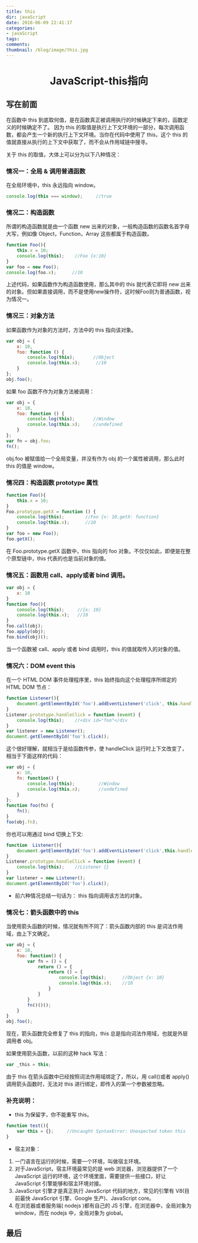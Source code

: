 ```yaml
---
title: this
dir: javaScript
date: 2018-06-09 22:41:17
categories:
- javaScript
tags:
comments:
thumbnail: /blog/image/this.jpg
---
```


# **<center>JavaScript-this指向</center>**

## **写在前面**

在函数中 this 到底取何值，是在函数真正被调用执行的时候确定下来的，函数定义的时候确定不了。
因为 this 的取值是执行上下文环境的一部分，每次调用函数，都会产生一个新的执行上下文环境。当你在代码中使用了 this，这个 this 的值就直接从执行的上下文中获取了，而不会从作用域链中搜寻。

关于 this 的取值，大体上可以分为以下八种情况：

### **情况一：全局 & 调用普通函数**

在全局环境中，this 永远指向 window。

```js
console.log(this === window);     //true
```

### **情况二：构造函数**

所谓的构造函数就是由一个函数 new 出来的对象，一般构造函数的函数名首字母大写，例如像 Object，Function，Array 这些都属于构造函数。

```js
function Foo(){
    this.x = 10;
    console.log(this);    //Foo {x:10}
}
var foo = new Foo();
console.log(foo.x);      //10
```

上述代码，如果函数作为构造函数使用，那么其中的 this 就代表它即将 new 出来的对象。但如果直接调用，而不是使用new操作符，这时候Foo则为普通函数，视为情况一。

### **情况三：对象方法**

如果函数作为对象的方法时，方法中的 this 指向该对象。

```js
var obj = {
    x: 10,
    foo: function () {
        console.log(this);       //Object
        console.log(this.x);      //10
    }
};
obj.foo();
```

如果 foo 函数不作为对象方法被调用：

```js
var obj = {
    x: 10,
    foo: function () {
        console.log(this);       //Window
        console.log(this.x);     //undefined
    }
};
var fn = obj.foo;
fn();
```

obj.foo 被赋值给一个全局变量，并没有作为 obj 的一个属性被调用，那么此时 this 的值是 window。

### **情况四：构造函数 prototype 属性**

```js
function Foo(){
    this.x = 10;
}
Foo.prototype.getX = function () {
    console.log(this);        //Foo {x: 10,getX: function}
    console.log(this.x);      //10
}
var foo = new Foo();
foo.getX();
```

在 Foo.prototype.getX 函数中，this 指向的 foo 对象。不仅仅如此，即便是在整个原型链中，this 代表的也是当前对象的值。

### **情况五：函数用 call、apply或者 bind 调用。**

```js
var obj = {
    x: 10
}
function foo(){
    console.log(this);     //{x: 10}
    console.log(this.x);   //10
}
foo.call(obj);
foo.apply(obj);
foo.bind(obj)();
```

当一个函数被 call、apply 或者 bind 调用时，this 的值就取传入的对象的值。

### **情况六：DOM event this**

在一个 HTML DOM 事件处理程序里，this 始终指向这个处理程序所绑定的 HTML DOM 节点：

```js
function Listener(){
    document.getElementById('foo').addEventListener('click', this.handleClick);     //这里的 this 指向 Listener 这个对象。不是强调的是这里的 this
}
Listener.prototype.handleClick = function (event) {
    console.log(this);    //<div id="foo"</div
}
var listener = new Listener();
document.getElementById('foo').click();
```

这个很好理解，就相当于是给函数传参，使 handleClick 运行时上下文改变了，相当于下面这样的代码：

```js
var obj = {
    x: 10,
    fn: function() {
        console.log(this);         //Window
        console.log(this.x);       //undefined
    }
};
function foo(fn) {
    fn();
}
foo(obj.fn);
```

你也可以用通过 bind 切换上下文:

```js
function  Listener(){
    document.getElementById('foo').addEventListener('click',this.handleClick.bind(this));
}
Listener.prototype.handleClick = function (event) {
    console.log(this);    //Listener {}
}
var listener = new Listener();
document.getElementById('foo').click();
```

- 前六种情况总结一句话为： this 指向调用该方法的对象。

### **情况七：箭头函数中的 this**

当使用箭头函数的时候，情况就有所不同了：箭头函数内部的 this 是词法作用域，由上下文确定。

```js
var obj = {
    x: 10,
    foo: function() {
        var fn = () = {
            return () = {
                return () = {
                    console.log(this);      //Object {x: 10}
                    console.log(this.x);    //10
                }
            }
        }
        fn()()();
    }
}
obj.foo();
```

现在，箭头函数完全修复了 this 的指向，this 总是指向词法作用域，也就是外层调用者 obj。

如果使用箭头函数，以前的这种 hack 写法：

```js
var _this = this;
```

由于 this 在箭头函数中已经按照词法作用域绑定了，所以，用 call()或者 apply()调用箭头函数时，无法对 this 进行绑定，即传入的第一个参数被忽略。

### **补充说明：**

- this 为保留字，你不能重写 this。

```js
function test(){
    var this = {};     //Uncaught SyntaxError: Unexpected token this
}
```

- 宿主对象：

1. 一门语言在运行的时候，需要一个环境，叫做宿主环境。
2. 对于JavaScript，宿主环境最常见的是 web 浏览器，浏览器提供了一个 JavaScript 运行的环境，这个环境里面，需要提供一些接口，好让 JavaScript 引擎能够和宿主环境对接。
3. JavaScript 引擎才是真正执行 JavaScript 代码的地方，常见的引擎有 V8(目前最快 JavaScript 引擎、Google 生产)、JavaScript core。
4. 在浏览器或者服务端( nodejs )都有自己的 JS 引擎，在浏览器中，全局对象为 window，而在 nodejs 中，全局对象为 global。

## **最后**